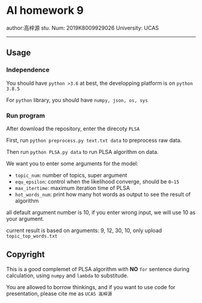 # AI homework 9

author:高梓源   stu. Num: 2019K8009929026 University: UCAS

---

## Usage

### Independence

You should have `python >3.6` at best, the developping platform is on `python 3.8.5`

For `python` library, you should have `numpy, json, os, sys`

### Run program

After download the repository, enter the direcoty `PLSA`

First, run `python preprocess.py text.txt data` to preprocess raw data.

Then run `python PLSA.py data` to run PLSA algorithm on data.

We want you to enter some arguments for the model:

- `topic_num`: number of topics, super argument
- `equ_epsilon`: control when the likelihood converge, should be `0~15`
- `max_itertime`: maximum iteration time of PLSA
- `hot_words_num`: print how many hot words as output to see the result of algorithm

all default argument number is 10, if you enter wrong input, we will use 10 as your argument.

current result is based on arguments: 9, 12, 30, 10, only upload `topic_top_words.txt`

## Copyright

This is a good complemet of PLSA algorithm with **NO** `for` sentence during calculation, using `numpy` and `lambda` to substitude.

You are allowed to borrow thinkings, and if you want to use code for presentation, please cite me as `UCAS 高梓源`